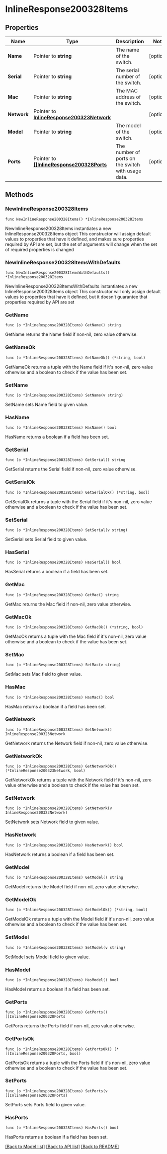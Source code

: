 # InlineResponse200328Items

## Properties

Name | Type | Description | Notes
------------ | ------------- | ------------- | -------------
**Name** | Pointer to **string** | The name of the switch. | [optional] 
**Serial** | Pointer to **string** | The serial number of the switch. | [optional] 
**Mac** | Pointer to **string** | The MAC address of the switch. | [optional] 
**Network** | Pointer to [**InlineResponse200323Network**](InlineResponse200323Network.md) |  | [optional] 
**Model** | Pointer to **string** | The model of the switch. | [optional] 
**Ports** | Pointer to [**[]InlineResponse200328Ports**](InlineResponse200328Ports.md) | The number of ports on the switch with usage data. | [optional] 

## Methods

### NewInlineResponse200328Items

`func NewInlineResponse200328Items() *InlineResponse200328Items`

NewInlineResponse200328Items instantiates a new InlineResponse200328Items object
This constructor will assign default values to properties that have it defined,
and makes sure properties required by API are set, but the set of arguments
will change when the set of required properties is changed

### NewInlineResponse200328ItemsWithDefaults

`func NewInlineResponse200328ItemsWithDefaults() *InlineResponse200328Items`

NewInlineResponse200328ItemsWithDefaults instantiates a new InlineResponse200328Items object
This constructor will only assign default values to properties that have it defined,
but it doesn't guarantee that properties required by API are set

### GetName

`func (o *InlineResponse200328Items) GetName() string`

GetName returns the Name field if non-nil, zero value otherwise.

### GetNameOk

`func (o *InlineResponse200328Items) GetNameOk() (*string, bool)`

GetNameOk returns a tuple with the Name field if it's non-nil, zero value otherwise
and a boolean to check if the value has been set.

### SetName

`func (o *InlineResponse200328Items) SetName(v string)`

SetName sets Name field to given value.

### HasName

`func (o *InlineResponse200328Items) HasName() bool`

HasName returns a boolean if a field has been set.

### GetSerial

`func (o *InlineResponse200328Items) GetSerial() string`

GetSerial returns the Serial field if non-nil, zero value otherwise.

### GetSerialOk

`func (o *InlineResponse200328Items) GetSerialOk() (*string, bool)`

GetSerialOk returns a tuple with the Serial field if it's non-nil, zero value otherwise
and a boolean to check if the value has been set.

### SetSerial

`func (o *InlineResponse200328Items) SetSerial(v string)`

SetSerial sets Serial field to given value.

### HasSerial

`func (o *InlineResponse200328Items) HasSerial() bool`

HasSerial returns a boolean if a field has been set.

### GetMac

`func (o *InlineResponse200328Items) GetMac() string`

GetMac returns the Mac field if non-nil, zero value otherwise.

### GetMacOk

`func (o *InlineResponse200328Items) GetMacOk() (*string, bool)`

GetMacOk returns a tuple with the Mac field if it's non-nil, zero value otherwise
and a boolean to check if the value has been set.

### SetMac

`func (o *InlineResponse200328Items) SetMac(v string)`

SetMac sets Mac field to given value.

### HasMac

`func (o *InlineResponse200328Items) HasMac() bool`

HasMac returns a boolean if a field has been set.

### GetNetwork

`func (o *InlineResponse200328Items) GetNetwork() InlineResponse200323Network`

GetNetwork returns the Network field if non-nil, zero value otherwise.

### GetNetworkOk

`func (o *InlineResponse200328Items) GetNetworkOk() (*InlineResponse200323Network, bool)`

GetNetworkOk returns a tuple with the Network field if it's non-nil, zero value otherwise
and a boolean to check if the value has been set.

### SetNetwork

`func (o *InlineResponse200328Items) SetNetwork(v InlineResponse200323Network)`

SetNetwork sets Network field to given value.

### HasNetwork

`func (o *InlineResponse200328Items) HasNetwork() bool`

HasNetwork returns a boolean if a field has been set.

### GetModel

`func (o *InlineResponse200328Items) GetModel() string`

GetModel returns the Model field if non-nil, zero value otherwise.

### GetModelOk

`func (o *InlineResponse200328Items) GetModelOk() (*string, bool)`

GetModelOk returns a tuple with the Model field if it's non-nil, zero value otherwise
and a boolean to check if the value has been set.

### SetModel

`func (o *InlineResponse200328Items) SetModel(v string)`

SetModel sets Model field to given value.

### HasModel

`func (o *InlineResponse200328Items) HasModel() bool`

HasModel returns a boolean if a field has been set.

### GetPorts

`func (o *InlineResponse200328Items) GetPorts() []InlineResponse200328Ports`

GetPorts returns the Ports field if non-nil, zero value otherwise.

### GetPortsOk

`func (o *InlineResponse200328Items) GetPortsOk() (*[]InlineResponse200328Ports, bool)`

GetPortsOk returns a tuple with the Ports field if it's non-nil, zero value otherwise
and a boolean to check if the value has been set.

### SetPorts

`func (o *InlineResponse200328Items) SetPorts(v []InlineResponse200328Ports)`

SetPorts sets Ports field to given value.

### HasPorts

`func (o *InlineResponse200328Items) HasPorts() bool`

HasPorts returns a boolean if a field has been set.


[[Back to Model list]](../README.md#documentation-for-models) [[Back to API list]](../README.md#documentation-for-api-endpoints) [[Back to README]](../README.md)


